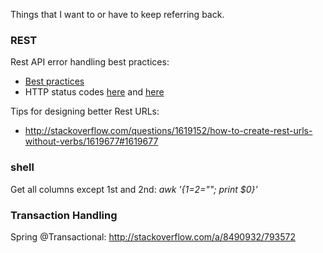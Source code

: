 Things that I want to or have to keep referring back.

### REST
Rest API error handling best practices:
  - [Best practices](http://blog.restcase.com/rest-api-error-codes-101/)
  - HTTP status codes [here](https://www.w3.org/Protocols/rfc2616/rfc2616-sec10.html) and [here](https://httpstatuses.com/)

Tips for designing better Rest URLs:
  - http://stackoverflow.com/questions/1619152/how-to-create-rest-urls-without-verbs/1619677#1619677
  
### shell
Get all columns except 1st and 2nd: *awk '{$1=$2=""; print $0}'*

### Transaction Handling
Spring @Transactional: http://stackoverflow.com/a/8490932/793572
